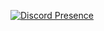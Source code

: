 [![Discord Presence](https://lanyard-profile-readme.vercel.app/api/660136887268409355?idleMessage=:probably%20doing%20your%20mom)](https://discord.com/users/660136887268409355)
